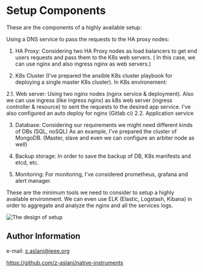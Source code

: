 Setup Components
=========
These are the components of a highly available setup:

Using a DNS service to pass the requests to the HA proxy nodes: 

1. HA Proxy:
Considering two HA Proxy nodes as load balancers to get end users requests and pass them to the K8s web servers. ( In this case, we can use nginx and also ingress nginx as web servers.)

2. K8s Cluster (I've prepared the ansible K8s cluster playbook for deploying a single master K8s cluster).
In K8s environement:

 2.1. Web server:
 Using two nginx nodes (nginx service & deployment). Also we can use ingress (like ingress nginx) as k8s web server (ingress controller & resource) to sent the requests to the desired app service.
 I've also configured an auto deploy for nginx (Gitlab ci)
 2.2. Application service 

3. Database:
Considering our requirements we might need different kinds of DBs (SQL, noSQL)
As an example, I've prepared the cluster of MongoDB. (Master, slave and even we can configure an arbiter node as well)

4. Backup storage:
In order to save the backup of DB, K8s manifests and etcd, etc.

5. Monitoring:
For monitoring, I've considered prometheus, grafana and alert manager.

These are the minimum tools we need to consider to setup a highly available environment.
We can even use ELK (Elastic, Logstash, Kibana) in order to aggregate and analyze the nginx and all the services logs.


![The design of setup](https://user-images.githubusercontent.com/31848283/106353070-2875f880-62fd-11eb-9f5a-56539dccf3ba.png)


Author Information
------------------

e-mail: z.aslani@ieee.org

https://github.com/z-aslani/native-instruments


